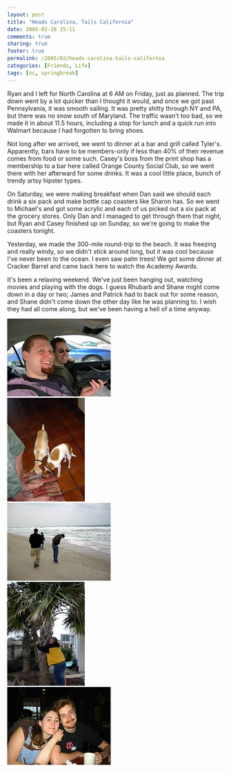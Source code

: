 ```yaml
---
layout: post
title: "Heads Carolina, Tails California"
date: 2005-02-28 15:11
comments: true
sharing: true
footer: true
permalink: /2005/02/heads-carolina-tails-california
categories: [Friends, Life]
tags: [nc, springbreak]
---
```

Ryan and I left for North Carolina at 6 AM on Friday, just as planned.  The trip down went by a lot quicker than I thought it would, and once we got past Pennsylvania, it was smooth sailing.  It was pretty shitty through NY and PA, but there was no snow south of Maryland.  The traffic wasn't too bad, so we made it in about 11.5 hours, including a stop for lunch and a quick run into Walmart because I had forgotten to bring shoes.

Not long after we arrived, we went to dinner at a bar and grill called Tyler's.  Apparently, bars have to be members-only if less than 40% of their revenue comes from food or some such.  Casey's boss from the print shop has a membership to a bar here called Orange County Social Club, so we went there with her afterward for some drinks.  It was a cool little place, bunch of trendy artsy hipster types.

On Saturday, we were making breakfast when Dan said we should each drink a six pack and make bottle cap coasters like Sharon has.  So we went to Michael's and got some acrylic and each of us picked out a six pack at the grocery stores.  Only Dan and I managed to get through them that night, but Ryan and Casey finished up on Sunday, so we're going to make the coasters tonight.

Yesterday, we made the 300-mile round-trip to the beach.  It was freezing and really windy, so we didn't stick around long, but it was cool because I've never been to the ocean.  I even saw palm trees!  We  got some dinner at Cracker Barrel and came back here to watch the Academy Awards.

It's been a relaxing weekend.  We've just been hanging out, watching movies and playing with the dogs.  I guess Rhubarb and Shane might come down in a day or two; James and Patrick had to back out for some reason, and Shane didn't come down the other day like he was planning to.  I wish they had all come along, but we've been having a hell of a time anyway.

<div class="imgCenter"><a href="http://www.flickr.com/photos/brockli/5946079/" title="New Shoes"><img src="/files/images/5946079_4d58e06e2e_m.jpg" width="240" height="180" alt="NewShoe" /></a></div>
<div class="imgCenter"><a href="http://www.flickr.com/photos/brockli/5946069/" title="Dogs"><img src="/files/images/5946069_a5f9e2308f_m.jpg" width="180" height="240" alt="Dogs" /></a></div>
<div class="imgCenter"><a href="http://www.flickr.com/photos/brockli/8247681/" title="The Ocean"><img src="/files/images/8247681_2e657d6245_m.jpg" width="240" height="180" alt="Ocean" /></a></div>
<div class="imgCenter"><a href="http://www.flickr.com/photos/brockli/5946100/" title="Tree Hugger"><img src="/files/images/5946100_28df9075f5_m.jpg" width="180" height="240" alt="Tree Hugger" /></a></div>
<div class="imgCenter"><a href="http://www.flickr.com/photos/brockli/5946052/" title="Casey and Dan"><img src="/files/images/5946052_6659cfac6a_m.jpg" width="240" height="180" alt="CaseyDan" /></a></div>
